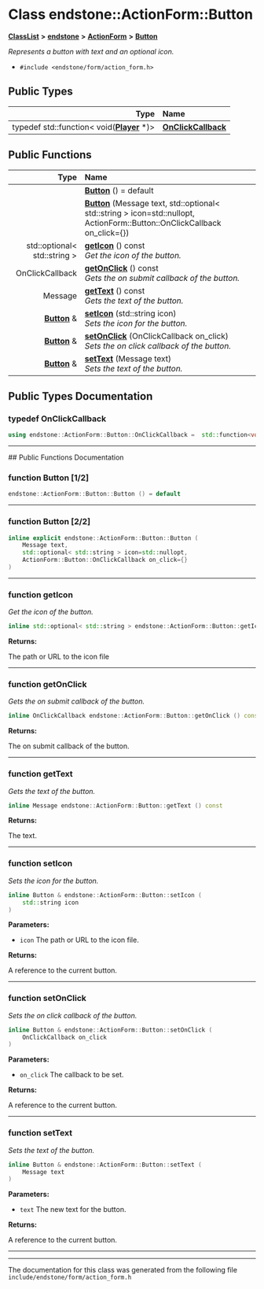 

# Class endstone::ActionForm::Button



[**ClassList**](annotated.md) **>** [**endstone**](namespaceendstone.md) **>** [**ActionForm**](classendstone_1_1ActionForm.md) **>** [**Button**](classendstone_1_1ActionForm_1_1Button.md)



_Represents a button with text and an optional icon._ 

* `#include <endstone/form/action_form.h>`

















## Public Types

| Type | Name |
| ---: | :--- |
| typedef std::function&lt; void([**Player**](classendstone_1_1Player.md) \*)&gt; | [**OnClickCallback**](#typedef-onclickcallback)  <br> |




















## Public Functions

| Type | Name |
| ---: | :--- |
|   | [**Button**](#function-button-12) () = default<br> |
|   | [**Button**](#function-button-22) (Message text, std::optional&lt; std::string &gt; icon=std::nullopt, ActionForm::Button::OnClickCallback on\_click={}) <br> |
|  std::optional&lt; std::string &gt; | [**getIcon**](#function-geticon) () const<br>_Get the icon of the button._  |
|  OnClickCallback | [**getOnClick**](#function-getonclick) () const<br>_Gets the on submit callback of the button._  |
|  Message | [**getText**](#function-gettext) () const<br>_Gets the text of the button._  |
|  [**Button**](classendstone_1_1ActionForm_1_1Button.md) & | [**setIcon**](#function-seticon) (std::string icon) <br>_Sets the icon for the button._  |
|  [**Button**](classendstone_1_1ActionForm_1_1Button.md) & | [**setOnClick**](#function-setonclick) (OnClickCallback on\_click) <br>_Sets the on click callback of the button._  |
|  [**Button**](classendstone_1_1ActionForm_1_1Button.md) & | [**setText**](#function-settext) (Message text) <br>_Sets the text of the button._  |




























## Public Types Documentation




### typedef OnClickCallback 

```C++
using endstone::ActionForm::Button::OnClickCallback =  std::function<void(Player *)>;
```




<hr>
## Public Functions Documentation




### function Button [1/2]

```C++
endstone::ActionForm::Button::Button () = default
```




<hr>



### function Button [2/2]

```C++
inline explicit endstone::ActionForm::Button::Button (
    Message text,
    std::optional< std::string > icon=std::nullopt,
    ActionForm::Button::OnClickCallback on_click={}
) 
```




<hr>



### function getIcon 

_Get the icon of the button._ 
```C++
inline std::optional< std::string > endstone::ActionForm::Button::getIcon () const
```





**Returns:**

The path or URL to the icon file 





        

<hr>



### function getOnClick 

_Gets the on submit callback of the button._ 
```C++
inline OnClickCallback endstone::ActionForm::Button::getOnClick () const
```





**Returns:**

The on submit callback of the button. 





        

<hr>



### function getText 

_Gets the text of the button._ 
```C++
inline Message endstone::ActionForm::Button::getText () const
```





**Returns:**

The text. 





        

<hr>



### function setIcon 

_Sets the icon for the button._ 
```C++
inline Button & endstone::ActionForm::Button::setIcon (
    std::string icon
) 
```





**Parameters:**


* `icon` The path or URL to the icon file. 



**Returns:**

A reference to the current button. 





        

<hr>



### function setOnClick 

_Sets the on click callback of the button._ 
```C++
inline Button & endstone::ActionForm::Button::setOnClick (
    OnClickCallback on_click
) 
```





**Parameters:**


* `on_click` The callback to be set. 



**Returns:**

A reference to the current button. 





        

<hr>



### function setText 

_Sets the text of the button._ 
```C++
inline Button & endstone::ActionForm::Button::setText (
    Message text
) 
```





**Parameters:**


* `text` The new text for the button. 



**Returns:**

A reference to the current button. 





        

<hr>

------------------------------
The documentation for this class was generated from the following file `include/endstone/form/action_form.h`

